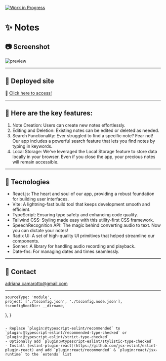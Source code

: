 [![Work in Progress](https://img.shields.io/badge/status-work%20in%20progress-yellow)](https://shields.io/)

# ✨ Notes

## 📷 Screenshot
![preview](./src/Assets/screenshotHome.png)
 

---  


## 📌 Deployed site

🎯  [Click here to access!]([(https://adriana-camarotto.github.io/nlw-expert-notes/)])

---

## 📌 Here are the key features:
1. Note Creation: Users can create new notes effortlessly.
2. Editing and Deletion: Existing notes can be edited or deleted as needed.
3. Search Functionality: Ever struggled to find a specific note? Fear not! Our app includes a powerful search feature that lets you find notes by typing in keywords.
4. Local Storage: We've leveraged the Local Storage feature to store data locally in your browser. Even if you close the app, your precious notes will remain accessible.
---

## 🚀 Tecnologies

- React.js: The heart and soul of our app, providing a robust foundation for building user interfaces.
- Vite: A lightning-fast build tool that keeps development smooth and efficient.
- TypeScript: Ensuring type safety and enhancing code quality.
- Tailwind CSS: Styling made easy with this utility-first CSS framework.
- SpeechRecognition API: The magic behind converting audio to text. Now you can dictate your notes!
- Radix UI: A set of high-quality UI primitives that helped streamline our components.
- Sonner: A library for handling audio recording and playback.
- Date-fns: For managing dates and times seamlessly.

---

## 📧 Contact

adriana.camarotto@gmail.com

---

    sourceType: 'module',
    project: ['./tsconfig.json', './tsconfig.node.json'],
    tsconfigRootDir: __dirname,
  },
}
```

- Replace `plugin:@typescript-eslint/recommended` to `plugin:@typescript-eslint/recommended-type-checked` or `plugin:@typescript-eslint/strict-type-checked`
- Optionally add `plugin:@typescript-eslint/stylistic-type-checked`
- Install [eslint-plugin-react](https://github.com/jsx-eslint/eslint-plugin-react) and add `plugin:react/recommended` & `plugin:react/jsx-runtime` to the `extends` list
